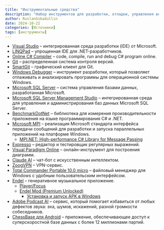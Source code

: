 ```yaml
---
title: "Инструментальные средства"
description: "Набор инструментов для разработки, отладки, управления версиями, работы с базами данных, тестирования производительности и др."
author: RuslanGibadullin
date: 2024-10-22
categories: [Источники]
tags: [инструменты]
---
```


- [Visual Studio](https://visualstudio.microsoft.com/) – интегрированная среда разработки (IDE) от Microsoft.
- [LINQPad](https://www.linqpad.net/) – упрощенная IDE для .NET-разработчиков.
- [Online C# Compiler](https://www.onlinegdb.com/online_csharp_compiler) – code, compile, run and debug C# program online.
- [Git](https://git-scm.com/) – распределенная система контроля версий.
- [SmartGit](https://www.syntevo.com/smartgit/) – графический клиент для Git.
- [Windows Debugger](https://docs.microsoft.com/ru-ru/windows-hardware/drivers/debugger/debugger-download-tools/) – инструмент разработки, который позволяет отлаживать и анализировать программы для операционной системы Windows.
- [Microsoft SQL Server](https://www.microsoft.com/ru-ru/sql-server/sql-server-downloads) – система управления базами данных, разработанная Microsoft.
- [Microsoft SQL Server Management Studio](https://docs.microsoft.com/ru-ru/sql/ssms/download-sql-server-management-studio-ssms) – интегрированная среда для управления и администрирования баз данных Microsoft SQL Server.
- [BenchmarkDotNet](https://benchmarkdotnet.org) – библиотека для измерения производительности приложения на языке программирования C# и .NET.
- [Microsoft MPI](https://learn.microsoft.com/ru-ru/message-passing-interface/microsoft-mpi) – реализация Microsoft стандарта интерфейса передачи сообщений для разработки и запуска параллельных приложений на платформе Windows.
  - [MPI.NET: High-performance C# Library for Message Passing](https://github.com/mpidotnet/MPI.NET/)
- [Expresso](https://ultrapico.com/Expresso.htm) – редактор и тестировщик регулярных выражений.
- [Visual Paradigm Online](https://online.visual-paradigm.com/) – онлайн-инструмент для построения диаграмм.
- [Claude AI](https://claude.ai/chats) – чат-бот с искусственным интеллектом.
- [ZoogVPN](https://zoogvpn.com/ru-ru/?a_aid=65957b40c9435) – VPN-сервис.
- [Total Commander Portable 10.0 micro](https://csharpcooking.github.io/data/TotalCommanderPortable.zip) – файловый менеджер для Windows с удобным пользовательским интерфейсом.
- [Endel](https://endel.io) – генеративное музыкальное приложение.
  - [Player/Focus](https://app.endel.io/player/focus)
  - [Endel Mod (Premium Unlocked)](https://liteapks.com/endel.html) 
    - [Установка и запуск APK в Windows](https://csharpcooking.github.io/practice/Android-Apps-Windows.pdf)
- [Adobe Podcast AI](https://podcast.adobe.com/enhance) – сервис, который помогает избавиться от любых дефектов звука: эха, шумов, искажений, разной громкости собеседников.
- [ChessBase для Android](https://csharpcooking.github.io/data/chessbase.3.8.2.apk) – приложение, обеспечивающее доступ к суперскоростной базе данных с более 12 миллионами партий.